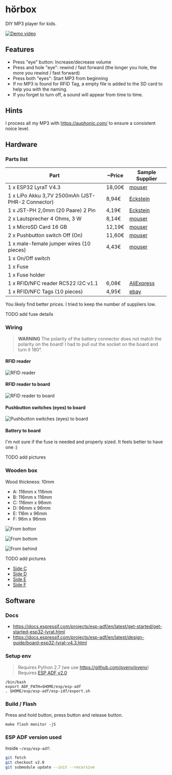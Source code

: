 # hörbox

DIY MP3 player for kids.

[![Demo video](./doc/demo.png)](https://youtu.be/Yf6WE-lvUVw)

## Features

* Press "eye" button: Increase/decrease volume
* Press and hole "eye": rewind / fast forward (the longer you hole, the more you rewind / fast forward)
* Press both "eyes": Start MP3 from beginning
* If no MP3 is found for RFID Tag, a empty file is added to the SD card to help you with the naming.
* If you forget to turn off, a sound will appear from time to time.

## Hints

I process all my MP3 with https://auphonic.com/ to ensure a consistent noice level.

## Hardware

### Parts list

| Part                                             | ~Price | Sample Supplier |
| ------------------------------------------------ | ------ | --------------- |
| 1 x ESP32 LyraT V4.3                             | 18,00€ | [mouser](https://www.mouser.de/ProductDetail/356-ESP32-LYRAT) |
| 1 x LiPo Akku 3,7V 2500mAh (JST-PHR-2 Connector) |  8,94€ | [Eckstein](https://eckstein-shop.de/LiPoAkkuLithium-IonPolymerBatterie32C7V2500mAhJST-PHConnector) |
| 1 x JST-PH 2,0mm (20 Paare) 2 Pin                |  4,19€ | [Eckstein](https://eckstein-shop.de/JST-PH22C0mmStecker26DrahtmitJST-PHBuchseKit20Paare2Pin) |
| 2 x Lautsprecher 4 Ohms, 3 W                     |  8,14€ | [mouser](https://www.mouser.de/ProductDetail/665-AS07104PO-R) |
| 1 x MicroSD Card 16 GB                           | 12,19€ | [mouser](https://www.mouser.de/ProductDetail/467-SDSDQAB-016G-J) |
| 2 x Pushbutton switch Off (On)                   | 11,60€ | [mouser](https://www.mouser.de/ProductDetail/612-PV2F240NN) |
| 1 x male-female jumper wires (10 pieces)         |  4,43€ | [mouser](https://mou.sr/3SfRufG) |
| 1 x On/Off switch                                |        | | 
| 1 x Fuse                                         |        | |
| 1 x Fuse holder                                  |        | |
| 1 x RFID/NFC reader RC522 I2C v1.1               |  6,08€ | [AliExpress](https://de.aliexpress.com/item/32790073855.html) |
| 1 x RFID/NFC Tags (10 pieces)                    |  4,95€ | [ebay](https://www.ebay.de/itm/10-Stuck-NFC-Tags-Sticker-13-56MHz-Ntag213-rund-25mm-ISO14443A-NTAG-213/123385943615?hash=item1cba60163f:g:PHIAAOSwxORdrI~e) |

You likely find better prices. I tried to keep the number of suppliers low.

TODO add fuse details

### Wiring

> **WARNING**
> The polarity of the battery connector does not match the polarity on the board! I had to pull out the socket on the board and turn it 180°.

#### RFID reader

![RFID reader](./doc/wiring-rfid-reader.jpg)

#### RFID reader to board

![RFID reader to board](./doc/wiring-rfid-board.jpg)

#### Pushbutton switches (eyes) to board

![Pushbutton switches (eyes) to board](./doc/wiring-eyes.jpg)

#### Battery to board

I'm not sure if the fuse is needed and properly sized. It feels better to have one :)

TODO add pictures

### Wooden box

Wood thickness: 10mm

* A: 116mm x 116mm
* B: 116mm x 116mm
* C: 116mm x 96mm
* D: 96mm x 96mm
* E: 116m x 96mm
* F: 96m x 96mm

![From botton](./doc/box-from-bottom.png)

![From bottom](./doc/box-from-top.png)

![From behind](./doc/box-from-behind.png)

TODO add pictures

* [Side C](./doc/box-c.pdf)
* [Side D](./doc/box-d.pdf)
* [Side E](./doc/box-e.pdf)
* [Side F](./doc/box-f.pdf)

## Software 

### Docs

* https://docs.espressif.com/projects/esp-adf/en/latest/get-started/get-started-esp32-lyrat.html
* https://docs.espressif.com/projects/esp-adf/en/latest/design-guide/board-esp32-lyrat-v4.3.html


### Setup env

> Requires Python 2.7 (we use https://github.com/pyenv/pyenv)
> Requires [ESP ADF v2.0](https://docs.espressif.com/projects/esp-adf/en/v2.0/get-started/index.html)

```
/bin/bash
export ADF_PATH=$HOME/esp/esp-adf
. $HOME/esp/esp-adf/esp-idf/export.sh
```

### Build / Flash

Press and hold <Boot> button, press <Reset> button and release <Boot> button.

```
make flash monitor -j5
```

### ESP ADF version used

Inside `~/esp/esp-adf`:

```bash
git fetch
git checkout v2.0
git submodule update --init --recursive
```
